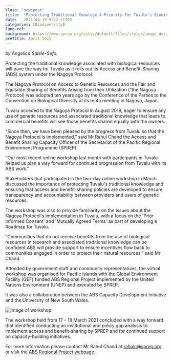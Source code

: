 ```yaml
---
klass: "newspost"
title:  "Protecting Traditional Knowlege A Priority For Tuvalu's Biodiversity."
date:   2021-04-19 9:27 +1300
categories: [Biodiversity]
lang-ref: 
background: https://www.sprep.org/sites/default/files/styles/image_detai_670_400_/public/images/news/PACC%20-%20Tuvalu.JPG?itok=kbPOmo47
preTitle: April 2021
---
```

*by Angelica Salele-Sefo.*

Protecting the traditional knowledge associated with biological resources will pave the way for Tuvalu as it rolls out its Access and Benefit-Sharing (ABS) system under the Nagoya Protocol.

The Nagoya Protocol on Access to Genetic Resources and the Fair and Equitable Sharing of Benefits Arising from their Utilization (“the Nagoya Protocol) was adopted ten years ago by the Conference of the Parties to the Convention on Biological Diversity at its tenth meeting in Nagoya, Japan.

Tuvalu acceded to the Nagoya Protocol in August 2018, eager to ensure any use of genetic resources and associated traditional knowledge that leads to commercial benefits will see those benefits shared equally with the owners.  

“Since then, we have been pleased by the progress from Tuvalu so that the Nagoya Protocol is implemented,” said Mr Rahul Chand the Access and Benefit Sharing Capacity Officer of the Secretariat of the Pacific Regional Environment Programme (SPREP).

“Our most recent online workshop last month with participants in Tuvalu helped us plan a way forward for continued progression from Tuvalu with its ABS work.”

Stakeholders that participated in the two-day online workshop in March discussed the importance of protecting Tuvalu's traditional knowledge and ensuring that access and benefit-sharing policies are developed to ensure transparency and accountability between providers and users of genetic resources. 

The workshop was also to provide familiarity on the issues about the Nagoya Protocol's implementation in Tuvalu, with a focus on the 'Prior Informed Consent' and 'Mutually Agreed Terms' as part of developing a Roadmap for Tuvalu. 

“Communities that do not receive benefits from the use of biological resources in research and associated traditional knowledge can be confident ABS will provide support to ensure incentives flow back to communities engaged in order to protect their natural resources,” said Mr Chand.

Attended by government staff and community representatives, the virtual workshop was organised for Pacific islands with the Global Environment Facility (GEF) funded ABS Regional Project implemented by the United Nations Environment (UNEP) and executed by SPREP. 

It was also a collaboration between the ABS Capacity Development Initiative and the University of New South Wales. 

![Image of workshop](https://www.sprep.org/sites/default/files/users/angelicas/Tuvalu%20ABS%20Screenshot.png)

The workshop held from 17 – 18 March 2021 concluded with a way forward that identified conducting an institutional and policy gap analysis to implement access and benefit-sharing by SPREP and for continued support on capacity-building initiatives. 

For more information please contact Mr Rahul Chand at [rahulc@sprep.org](rahulc@sprep.org) or visit the [ABS Regional Project webpage](https://www.sprep.org/abs). 
